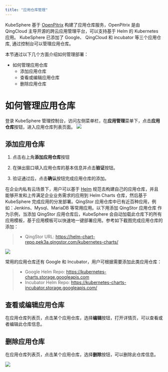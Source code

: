```yaml
---
title: "应用仓库管理"
---
```


KubeSphere 基于 [OpenPitrix](https://openpitrix.io) 构建了应用仓库服务，OpenPitrix 是由 QingCloud 主导开源的跨云应用管理平台，可以支持基于 Helm 的 Kubernetes 应用。 KubeSphere 已添加了 Google、 QingCloud 和 incubator 等三个应用仓库, 通过控制台可以管理应用仓库。

本节通过以下几个方面介绍如何管理部署：

- 如何管理应用仓库
  - 添加应用仓库
  - 查看或编辑应用仓库
  - 删除应用仓库

# 如何管理应用仓库

登录 KubeSphere 管理控制台，访问左侧菜单栏，在**应用管理**菜单下，点击**应用仓库**按钮，进入应用仓库列表页面。
![](/apprepo_list.png)

## 添加应用仓库
1. 点击右上角**添加应用仓库**按钮

2. 在弹出窗口填入应用仓库的基本信息并点击**验证**按钮。

3. 验证通过后，点击**确认**按钮完成应用仓库的添加。

在企业内私有云场景下，用户可以基于 [Helm](https://helm.sh) 规范去构建自己的应用仓库，并且能够开发和上传满足企业业务需求的应用到 Helm Charts 仓库，然后基于 KubeSphere 完成应用的分发部署。QingStor 应用仓库中已有近百种应用，例如：Jenkins、Mysql、MariaDB 等常用应用。以下用添加 QingStor 应用仓库 作为示例，当添加 QingStor 应用仓库后，KubeSphere 会自动加载此仓库下的所有应用模板，基于应用模板可以快速地一键部署应用。参考如下截图完成应用仓库的添加：

> - QingStor URL: https://helm-chart-repo.pek3a.qingstor.com/kubernetes-charts/

![](/appfactory_create.png)

常用的应用仓库还有 Google 和 Incubator，用户可根据需要添加此类应用仓库：

> - Google Helm Repo: https://kubernetes-charts.storage.googleapis.com
> - Incubator Helm Repo: https://kubernetes-charts-incubator.storage.googleapis.com/


## 查看或编辑应用仓库
在应用仓库列表页，点击某个应用仓库，选择**编辑**按钮，打开详情页，可以查看或者编辑此仓库信息。


## 删除应用仓库
在应用仓库列表页，点击某个应用仓库，选择**删除**按钮，可以删除此仓库信息。

![](/apprepo_delete.png)